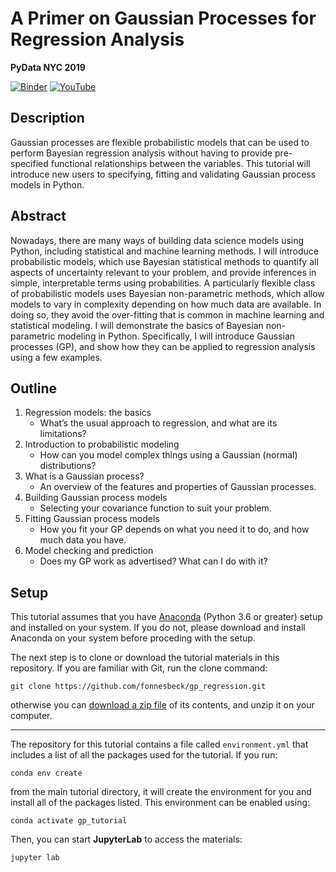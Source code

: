 # A Primer on Gaussian Processes for Regression Analysis

**PyData NYC 2019**

[![Binder](https://mybinder.org/badge_logo.svg)](https://mybinder.org/v2/gh/fonnesbeck/gp_regression/master)
[![YouTube](https://img.shields.io/badge/YouTube-Lecture-FF0000.svg?style=flat&logo=youtube&logoColor=white)](https://www.youtube.com/watch?v=xBE8qdAAj3w)

## Description

Gaussian processes are flexible probabilistic models that can be used to perform Bayesian regression analysis without having to provide pre-specified functional relationships between the variables. This tutorial will introduce new users to specifying, fitting and validating Gaussian process models in Python.

## Abstract

Nowadays, there are many ways of building data science models using Python, including statistical and machine learning methods. I will introduce probabilistic models, which use Bayesian statistical methods to quantify all aspects of uncertainty relevant to your problem, and provide inferences in simple, interpretable terms using probabilities. A particularly flexible class of probabilistic models uses Bayesian non-parametric methods, which allow models to vary in complexity depending on how much data are available. In doing so, they avoid the over-fitting that is common in machine learning and statistical modeling. I will demonstrate the basics of Bayesian non-parametric modeling in Python. Specifically, I will introduce Gaussian processes (GP), and show how they can be applied to regression analysis using a few examples.

## Outline

1. Regression models: the basics
    - What’s the usual approach to regression, and what are its limitations?
2. Introduction to probabilistic modeling
    - How can you model complex things using a Gaussian (normal) distributions?
3. What is a Gaussian process?
    - An overview of the features and properties of Gaussian processes.
4. Building Gaussian process models
    - Selecting your covariance function to suit your problem.
5. Fitting Gaussian process models
    - How you fit your GP depends on what you need it to do, and how much data you have.
6. Model checking and prediction
    - Does my GP work as advertised? What can I do with it?

## Setup

This tutorial assumes that you have [Anaconda](https://www.anaconda.com/distribution/#download-section) (Python 3.6 or greater) setup and installed on your system. If you do not, please download and install Anaconda on your system before proceding with the setup.

The next step is to clone or download the tutorial materials in this repository. If you are familiar with Git, run the clone command:

    git clone https://github.com/fonnesbeck/gp_regression.git

otherwise you can [download a zip file](https://github.com/fonnesbeck/gp_regression/archive/master.zip) of its contents, and unzip it on your computer.

---

The repository for this tutorial contains a file called `environment.yml` that includes a list of all the packages used for the tutorial. If you run:

    conda env create

from the main tutorial directory, it will create the environment for you and install all of the packages listed. This environment can be enabled using:

    conda activate gp_tutorial

Then, you can start **JupyterLab** to access the materials:

    jupyter lab
